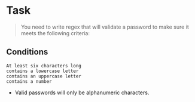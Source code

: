 # Task
> You need to write regex that will validate a password to make sure it meets the following criteria:

## Conditions
```
At least six characters long
contains a lowercase letter
contains an uppercase letter
contains a number
```

* Valid passwords will only be alphanumeric characters.